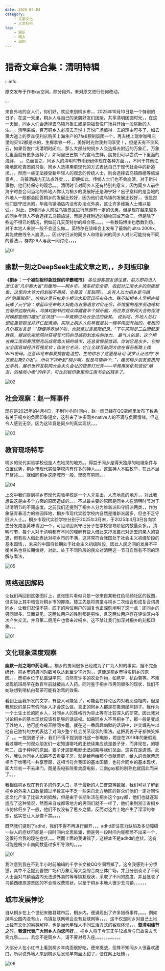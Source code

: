 ```yaml
---
date: 2025-04-04
category: 
    - 文学文化
    - 人文社科
tag:
    - 娱乐
    - 桐乡
    - 讽刺
---
```

# 猎奇文章合集：清明特辑

:::info

原文发布于作者qq空间，除分段外，未对原文进行任何改动。

:::

来自外地的女人们，你们好，欢迎来到桐乡市，，2025年10月10日是一个特别的日子，在这一天里，桐乡人与自己的亲朋好友们团聚，共享清明团圆时光，，在这一天里，同乡人们会选择去乌镇万象汇或是崇福吾悦广场并开始一段崭新的人生。。。清明来临，百万铜乡人必须去吾悦！吾悦广场值得一去的理由可多了，如去第大道上的罗森便利店购买上海生产的7块8预制饭团一个，再去楼上瑞幸咖啡店里购买1/2都是冰的，生椰拿铁一杯，，美好时光你我共同享受！，但是天有不测风云，如果吾悦广场清明时闭店，那么大部分的铜乡人会选择去附近的万象汇。万象汇里面就有更多选择了，如阿里巴巴旗下的盒马生鲜，朋友们可以尝试一下里面的海鲜， ，。总而言之，同乡人的清明时节雨纷纷体现在各种方面，，，不同于其他江南地区吃青团的习俗，同乡人选择用更现代的方式表达自己于现代社会中的新追求。。。然而一些无法接受新年轻人的观念的传统人士，则会选择去乌镇西栅等旅游景点，，乌镇酒店内无法点外卖，，，即便如此，传统人士们也不会崩溃，对于新兴事物，他们持保守的观念。。。清明时节对同乡人还有特别的意义，因为同乡人前往海宁时总会问当地的外地人你认为桐乡的发展好还是海宁好？出乎意料的是当地的外地人一般都会回答桐乡的发展比较好，因为他们说乌镇的发展比较好，，很显然他们是守旧派的，毕竟乌镇酒店内没有办法点外卖，这让许多维新人士难以接受。。对此，即便同乡人前往乌镇景区进行旅游有一定的优惠，但是现在越来越多的同乡年轻人不会选择去乌镇旅游，而是选择附近的植物园或万象汇。但是除了一些迫不得已的情况，例如前几天英特尔的峰会等。。。。一些数码博主也悉数到场，对于本地人来说一般不会这么做。。英特尔在该峰会上发布了最新的ultra 200hx，其能效曲线令人崩溃。。。因此守旧派的同乡人和维新派的同乡人对此可能持有不同的看法，，群内29人与我一同讨论，，，，

![01](/img/Qingming/01.jpg)

## 幽默一刻之DeepSeek生成文章之同，，乡刻板印象

**《桐乡：一个被刻板印象耽误的学霸城市》**
*各位游客朋友请注意，前方即将进入浙江省"凡尔赛大省"的腹地——桐乡市。请系好安全带，收起对江南水乡的刻板想象，这里的大爷大妈划船不用桨，全靠浪（互联网）。*
*总有人以为桐乡是乌镇的"附属赠品"，仿佛这里只批发小桥流水和蓝印花布头巾。殊不知桐乡人早把古镇玩成了元宇宙：穿蓝印花布的大妈能用五国语言讨价还价，茶馆里的程序员边嗦杭白菊茶边敲代码，乌镇戏剧节的观众席藏着半个娱乐圈，而世界互联网大会的保洁阿姨都能随口蹦出"区块链"——毕竟擦过马云坐过的板凳。*
*说到吃，外地人总幻想这里顿顿龙井虾仁配黄酒。实际上桐乡人的早餐是从一碗羊肉面开始的，老板的凡尔赛发言是："随便养养湖羊啦，也就拿过吉尼斯纪录。"下午茶则是三白酒配定胜糕，据说吃完能同时获得写代码的灵感和划龙舟的体力。*
*最气人的是，这个把古典江南和赛博朋克玩成鸳鸯火锅的城市，还总爱假装低调。你说它是水乡，它掏出全国县域经济百强奖状；你说它老派，它让全球互联网大佬在青石板路上找WIFI密码。连蓝印花布都要搞智能温控，生怕你忘了这里是马可·波罗认证过的"东方威尼斯2.0版"。*
*所以下次听到"桐乡啊，就是乌镇那个..."，建议桐乡朋友直接掏出手机，展示世界互联网大会永久会址的夜景灯光秀——毕竟用吴侬软语说"朋友，侬格局小嘞"的样子，可比刻板印象里的江南书生凶残多了。*

![02](/img/Qingming/02.jpg)

## 社会观察：赵一辉事件

现在是2025年的4月4日，不到1小时时间内，赵一辉已经在QQ空间里发布了数条有关于桐乡的负面印象短文，这引来了许多同乡native人的不满与负面情绪，但这令人感到无奈，因为这毕竟是同乡的真实现状，，，

![03](/img/Qingming/03.jpg)

## 教育现场特写

桐乡的现代实验学校也是人杰地灵的地方。。得益于同乡是得天独厚的地理条件与位置优势，桐乡市现代实验学校内有许多的神人。。。这些神人不胜枚举，在此不展开赘述。。。就如同桐乡这座城市一般，里面有男同。。。

![04](/img/Qingming/04.jpg)

上文中我们提到桐乡市现代实验学校是一个人才辈出，人杰地灵的地方，，对此我想说这是由多个方面的原因造成的。。。不过最主要的原因是同乡人在清明时节对于过清明节的不同态度。之前我们还提到了桐乡人分为维新派和守旧派两类，，作为象征青春活力的校园阵地，桐乡市现代实验学校内自然是维新派居多，但也不乏守旧派人士。。桐乡市现代实验学校分别于2025年3月末，于2025年4月3日各向学生分发咸蛋黄味青团一个，可见顽固派守旧分子在学校领导阶层内数量众多。。清明时节，每个人对于清明都有不同的理解有些人借此来抒发自己对逝去的亲人的哀思，但有些人借此表达对桐乡市的不满，这非常符合我国处于社会主义初级阶段的基本国情，，未来的中国将长期处于社会主义初级阶段，因此人民之间的发展不平衡关系也将长期维持，对此，处于不同阶层的民众对清明这一节日自然有不同的理解与看法，

![05](/img/Qingming/05.jpg)

## 网络迷因解码

让我们再回到这张图片上，这张图片看似只是一张来自某粉红色视频社区的截图，但实际上其中暗含对桐乡市的揶揄。楼主先是将男童与桐乡二次结合形成复合词男同乡，让我们忍俊不禁，底下的两位用户的回复也正深刻阐明了这一点：即同乡的男同很多。显而易见，这两位用户的性别都是男性，且这两位用户存在评论区内多次产生交流，并且第二层用户也曾来过桐乡。这不禁让我们加深对桐乡的刻板印象。。。

![01](/img/Qingming/01.jpg)

## 文化现象深度观察

**幽默一刻之喝中药治弯**。。桐乡的男同很多已经成为了广为人知的事实，据不完全统计，桐乡市的男同对数可以达到至少10万对，，这便是桐乡市得名桐乡的原因。。。而桐乡位于杭嘉湖平原，自然有许多的农业作物，如槜李，杭白菊等。不难发现航班局早在数百年前就被古人入药。同时️鉴于桐乡市男同很多的现状，我们不妨联想到喝杭白菊茶可能有治弯的效果.

看到上面我所发的文字，有些人可能急了，可能会在评论区内对我恶语相向，但是我想说的是只有假同乡人才会这么做，真正的同乡人都是在撒泡尿照镜子。我作为一个土生土长的同乡人，对同乡人的性格行为举止等有比较深入的研究。因此我对讨论桐乡的基本现状应该有足够的话语权。如果同乡人不骂桐乡了，那一般是变成了外地人，他可能会被开除同乡籍。就在这一番风趣幽默的话语中，赵奕辉先生以他自己独特的方式表达了对同乡整个社会关系现状的看法。这把我姜子牙都快笑掉了. 。。一提到姜子牙，我们不得不提到哪吒这一部电影，若是在2019年的暑假观看过哪吒一的观众朋友们一定知道哪吒的正统续集应该是姜子牙，而非现在，的哪吒二，由于种种的原因，姜子牙这部电影无法如期与我们见面，这实在是遗憾。此外，我认为同乡人如果不去看姜子牙，就是给再给那个贡献票房，给人的贡献票房相当于给哪吒一共享票房，这相当符合我国的基本国情，也符合同乡的基本现状，即大年初一不去串门，而是去电影院看卖腐电影，江南gay都的别称也就因此而来了。。。

我相信桐乡现在有许多的外来人口，基于最新的人口普查等数据，我们可以了解到桐乡的外来人口数量超过半数其中不乏一些来自北方地区的群众们他们一定对同性恋文化产生了比较大的抵触，但是由于长期生活在桐乡这个gay都，他们也就逐渐适应了这种情况，然而来自成都等地方的男同们就不一样了，他们来到浙江省桐乡市仿佛归乡了一般，他们不仅没有了思乡之情，反而对这片土地产生了深深的眷恋，这实在让人忍俊不禁。。。。

既然我们提到了adhd，我们不得不再进行展开，，，adhd即注意力缺陷及多动障碍一些人的症状可能是一段时间内文思泉涌，但是另一段时间内屁都憋不出来一个，这很符合我的现在症状。。。然而上面的我讲错了，这根本不是adhd的症状，这有可能是桐乡市南同数量过多所导致的。。。。

![01](/img/Qingming/01.jpg)

我注意到我在不到半小时前编辑的千字长文被QQ空间吞掉了，这令我感到十分愤懑，其中不乏提到吾悦广场和万象汇等大型综合商业体广场，并且分别谈论了不同人士面对乌镇酒店内无法送外卖的等等尴尬现状，采取了不同的态度，并且批驳了乌镇西栅旅游景区的不合理收费现状，以至于桐乡本地人很少去乌镇，，，，，，

## 城市发展悖论

自从桐乡在上个世纪末撤县建市后，桐乡内，便涌现出了许多猎奇事件。。。。例如凤鸣公园内没有山，乌镇互联网峰会没有互联网等，，，，这不仅是同乡对自己土地上独有文化的另类解释，也是当代年轻人不同生活方式的客观体现，，，**暨清明佳节之时，我谨代表广大同乡人向您问好**，，桐乡人将于今天正午12点后与已故亲友含笑九泉。。。。。若您不是同乡人，请不要对号入座。。。。。。。。。。。。

大部分人在小红书上看到桐乡羊肉面很好吃，便来挑战，但殊不知同乡人很喜欢甜口，所以说外地人来到桐乡后发现羊肉面太甜了，便在网上吐槽，，

![06](/img/Qingming/06.jpg)
